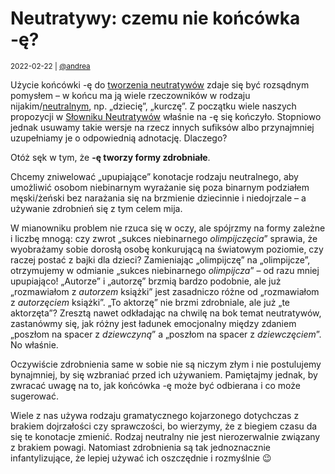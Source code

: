 # Neutratywy: czemu nie końcówka -ę?

<small>2022-02-22 | [@andrea](/@andrea)</small>

Użycie końcówki -ę do [tworzenia neutratywów](/tworzenie-neutratywów) zdaje się być rozsądnym pomysłem
– w końcu ma ją wiele rzeczowników w rodzaju nijakim/[neutralnym](/rodzaj-neutralny), np. „dziecię”, „kurczę”.
Z początku wiele naszych propozycji w [Słowniku Neutratywów](/neutratywy) właśnie na -ę się kończyło.
Stopniowo jednak usuwamy takie wersje na rzecz innych sufiksów albo przynajmniej uzupełniamy je o odpowiednią adnotację.
Dlaczego?

Otóż sęk w tym, że **-ę tworzy formy zdrobniałe**.

Chcemy zniwelować „upupiające” konotacje rodzaju neutralnego,
aby umożliwić osobom niebinarnym wyrażanie się poza binarnym podziałem męski/żeński
bez narażania się na brzmienie dziecinnie i niedojrzale – a używanie zdrobnień się z tym celem mija.

W mianowniku problem nie rzuca się w oczy, ale spójrzmy na formy zależne i liczbę mnogą:
czy zwrot „sukces niebinarnego <em>olimpijczęcia</em>” sprawia, że wyobrażamy sobie dorosłą osobę konkurującą na światowym poziomie,
czy raczej postać z bajki dla dzieci?
Zamieniając „olimpijczę” na „olimpijcze”, otrzymujemy w odmianie „sukces niebinarnego <em>olimpijcza</em>” – od razu mniej upupiająco!
„Autorze” i „autorzę” brzmią bardzo podobnie, ale już „rozmawiałom z <em>autorzem</em> książki”
jest zasadniczo różne od „rozmawiałom z <em>autorzęciem</em> książki”.
„To aktorzę” nie brzmi zdrobniale, ale już „te aktorzęta”?
Zresztą nawet odkładając na chwilę na bok temat neutratywów,
zastanówmy się, jak różny jest ładunek emocjonalny między zdaniem
„poszłom na spacer z <em>dziewczyną</em>” a „poszłom na spacer z <em>dziewczęciem</em>”. No właśnie.

Oczywiście zdrobnienia same w sobie nie są niczym złym i nie postulujemy bynajmniej, by się wzbraniać przed ich używaniem.
Pamiętajmy jednak, by zwracać uwagę na to, jak końcówka -ę może być odbierana i co może sugerować.

Wiele z nas używa rodzaju gramatycznego kojarzonego dotychczas z brakiem dojrzałości czy sprawczości,
bo wierzymy, że z biegiem czasu da się te konotacje zmienić.
Rodzaj neutralny nie jest nierozerwalnie związany z brakiem powagi.
Natomiast zdrobnienia są tak jednoznacznie infantylizujące, że lepiej używać ich oszczędnie i rozmyślnie 😉
